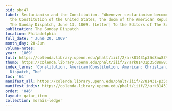 ```yaml
---
pid: obj47
label: Sectarianism and the Constitution. "Whenever sectarianism becomes a part of
  the Constitution of the United States, the doom of the American Republic is sealed,"
  The Sunday Dispatch, June 13, 1869. [Letter] To the Editors of The Sunday Dispatch.
publication: The Sunday Dispatch
location: Philadelphia
full_date: " June 20, 1869"
month_day: 20-Jun
volume-notes:
year: '1869'
full: https://colenda.library.upenn.edu/phalt/iiif/2/ark81431p35d8nw83%2FSHA256E-s7364422--26541167c7c22ccbd5c3d1c92e0060a05aebe54e415f62396aab9ef876497886.jpeg/full/3500,/0/default.jpg
thumb: https://colenda.library.upenn.edu/phalt/iiif/2/ark81431p35d8nw83%2FSHA256E-s7364422--26541167c7c22ccbd5c3d1c92e0060a05aebe54e415f62396aab9ef876497886.jpeg/full/!200,200/0/default.jpg
index_terms: 'Constitution, American|Constitution, American: Christianizing|Sunday
  Dispatch, The'
toc: '61'
manifest_all: https://colenda.library.upenn.edu/phalt/iiif/2/81431-p35d8nw83/manifest
manifest_indiv: https://colenda.library.upenn.edu/phalt/iiif/2/ark81431p35d8nw83%2FSHA256E-s7364422--26541167c7c22ccbd5c3d1c92e0060a05aebe54e415f62396aab9ef876497886.jpeg
order: '046'
layout: qatar_item
collection: morais-ledger
---
```

